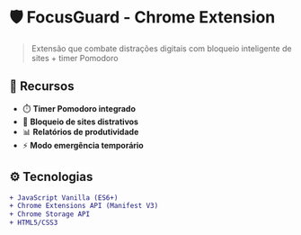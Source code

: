 # 🛡️ FocusGuard - Chrome Extension  

> Extensão que combate distrações digitais com bloqueio inteligente de sites + timer Pomodoro  

## 🚀 Recursos  
- ⏱️ **Timer Pomodoro integrado**  
- 🚫 **Bloqueio de sites distrativos**  
- 📊 **Relatórios de produtividade**  
- ⚡ **Modo emergência temporário**  

## ⚙️ Tecnologias  
```diff
+ JavaScript Vanilla (ES6+)  
+ Chrome Extensions API (Manifest V3)  
+ Chrome Storage API  
+ HTML5/CSS3
